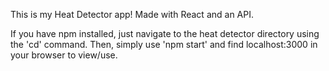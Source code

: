 This is my Heat Detector app! Made with React and an API.

If you have npm installed, just navigate to the heat detector directory using the 'cd' command.
Then, simply use 'npm start' and find localhost:3000 in your browser to view/use.
